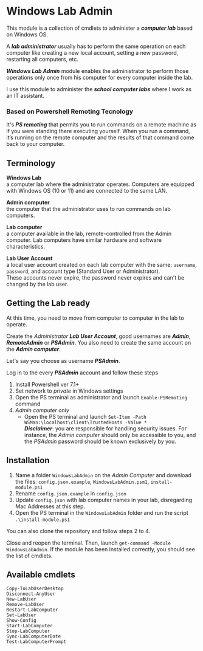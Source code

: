 # Windows Lab Admin

This module is a collection of cmdlets to administer a ***computer lab*** based on Windows OS.

A ***lab administrator*** usually has to perform the same operation on each computer like creating a new local account, setting a new password, restarting all computers, etc.

***Windows Lab Admin*** module enables the administrator to perform those operations only once from his computer for every computer inside the lab.

I use this module to administer the ***school computer labs*** where I work as an IT assistant. 


### Based on Powershell Remoting Tecnology

It's ***PS remoting*** that permits you to run commands on a remote machine as if you were standing there executing yourself. When you run a command, it’s running on the remote computer and the results of that command come back to your computer.

## Terminology

**Windows Lab**  
a computer lab where the administrator operates. Computers are equipped with Windows OS (10 or 11) and are connected to the same LAN.

**Admin computer**  
the computer that the administrator uses to run commands on lab computers.

**Lab computer**  
a computer available in the lab, remote-controlled from the Admin computer. Lab computers have similar hardware and software characteristics.

**Lab User Account**  
a local user account created on each lab computer with the same: `username`, `password`, and account type (Standard User or Administrator).  
These accounts never expire, the password never expires and can't be changed by the lab user.
  
## Getting the Lab ready
At this time, you need to move from computer to computer in the lab to operate.

Create the *Administrator* ***Lab User Account***, good usernames are ***Admin***, ***RemoteAdmin*** or ***PSAdmin***. You also need to create the same account on the ***Admin computer***.

Let's say you choose as username ***PSAdmin***.


Log in to the every ***PSAdmin*** account and follow these steps

1. Install Powershell ver 7.1+
2. Set network to *private* in Windows settings
3. Open the PS terminal as administrator and launch `Enable-PSRemoting` command 
4. *Admin computer only*
    - Open the PS terminal and launch `Set-Item -Path WSMan:\localhost\client\TrustedHosts -Value *`  
    ***Disclaimer***: you are responsible for handling security issues. For instance, the *Admin computer* should only be accessible to you, and the *PSAdmin* password should be known exclusively by you.

## Installation
1. Name a folder `WindowsLabAdmin` on the *Admin Computer* and download the files: `config.json.example`, `WindowsLabAdmin.psm1`, `install-module.ps1`
2. Rename `config.json.example` in `config.json`
3. Update `config.json` with lab computer names in your lab, disregarding Mac Addresses at this step.
4. Open the PS terminal in the `WindowsLabAdmin` folder and run the script `.\install-module.ps1`

You can also clone the repository and follow steps 2 to 4.

Close and reopen the terminal. Then, launch `get-command -Module WindowsLabAdmin`. If the module has been installed correctly, you should see the list of cmdlets.

## Available cmdlets

`Copy-ToLabUserDesktop`  
`Disconnect-AnyUser`  
`New-LabUser`  
`Remove-LabUser`  
`Restart-LabComputer`  
`Set-LabUser`  
`Show-Config`  
`Start-LabComputer`  
`Stop-LabComputer`  
`Sync-LabComputerDate`  
`Test-LabComputerPrompt`
